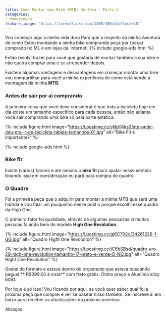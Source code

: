 ```yaml
---
title: Como Montar Uma Bike (MTB) do Zero - Parte 1
categories:
- Manutenção
feature_image: "https://loremflickr.com/1300/400/mtb?lock=10"
---
```


Vou começar aqui a minha vida dura Para que a respeito da minha Aventura de como Estou montando a minha bike comprando peça por (peça) comprado no ML e em lojas da ‘internet’.
{% include google-ads.html %}
<!-- more -->




Então resolvi trazer para você que gostaria de montar também a sua bike e não queira comprar uma e se arrepender depois.

Existem algumas vantagens e desvantagens em começar montar uma bike vou compartilhar para você a minha experiência de como está sendo a montagem da minha **MTB**.

### Antes de sair por ai comprando


A primeira coisa que você deve considerar é que toda a bicicleta hoje em dia existe um tamanho específico para cada pessoa, então não adianta você sair comprando uma bike só pela parte estética.


{% include figure.html image="https://i.postimg.cc/yNpY4ks0/ate-onde-deu-pra-ir-de-bicicleta-tabela-tamanhos-01.jpg" alt="Bike Fit é importante?" %}

{% include google-ads.html %}
### Bike fit
Existe (vários) fatores e até mesmo o **bike fit** para ajudar nesse sentido levando isso em consideração eu parti para compra do quadro.

### O Quadro

Foi a primeira peça que o adquirir para montar a minha MTB que será uma hibrída e vou falar um pouquinho nesse post o porque escolhi esse quadro da High One.



O primeiro fator foi qualidade, através de algumas pesquisas vi muitas pessoas falando bem do modelo **High One Revolution.**


{% include figure.html image="https://i.postimg.cc/gj6C702c/24261226-1-GG.jpg" alt="Quadro Hight One Revolution" %}

{% include figure.html image="https://i.postimg.cc/tC6bSBsd/quadro-aro-29-high-one-revolution-tamanho-17-preto-e-verde-D-NQ.jpg" alt="Quadro Hight One Revolution" %}


Gostei do formato e estava dentro do orçamento que estava buscando paguei ** R$399,00 à vista** com frete grátis. Ótimo preço e Alumínio alloy 6061.  

Por hoje é só isso! Vou ficando por aqui, se você quer saber qual foi a próxima peça que comprei e ver se basear nisso também. Se inscreve ai em baixo para receber as atualizações da próxima aventura.


 Abraços
